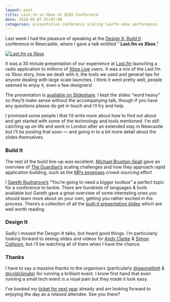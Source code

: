 ```yaml
---
layout: post
title: Last.fm vs Xbox at DIBI Conference
date: 2010-05-07 03:07:08
categories: presentation conference scaling lastfm xbox performance
---
```


Last week I had the pleasure of speaking at the [Design It, Build It](http://dibiconference.com) conference in Newcastle, where I gave a talk entitled “ **Last.fm vs Xbox**.”

[![Last.fm vs Xbox](http://farm5.static.flickr.com/4025/4581329945_80569310dd.jpg)](http://www.flickr.com/photos/davidsingleton/4581329945/ "Last.fm vs Xbox by David Singleton, on Flickr")

It was a 30 minute presentation of our experience at [Last.fm](http://last.fm/) launching a radio application to millions of [Xbox Live](http://live.xbox.com) users. It was a mix of the Last.fm vs Xbox story, how we dealt with it, the tools we used and general tips for anyone dealing with large scale launches. I think it went pretty well, people seemed to enjoy it, even a few designers!

The presentation is [available on Slideshare](http://slideshare.net/davidsingleton/lastfm-vs-xbox). I kept the slides “word heavy” so they’d make sense without the accompanying talk, though if you have any questions please do get in touch and i’ll try and help.

I promised some people I that I’d write more about how to find out about and get started with some of the technology and tools mentioned. I’m still catching up on life and work in London after an extended stay in Newcastle but i’ll be posting that soon — and going in to a bit more detail about the slides themselves.

### Build It

The rest of the build line-up was excellent. [Michael Brunton-Spall](http://www.brunton-spall.co.uk) gave an overview of [The Guardian’s](https://www.theguardian.com/uk) scaling challenges and how they approach rapid application building, such as the [MPs expenses](http://mps-expenses.guardian.co.uk/) crowd-sourcing effort

I [Gareth Rushgrove’s](http://morethanseven.net/) “You’re going to need a bigger toolbox” a perfect topic for a conference to tackle. There are hundreds of languages & tools available but Gareth gave a great overview of some interesting ones you should learn more about on your own, getting you rather excited in the process. There’s a collection of all the [built-it presentation slides](http://delicious.com/coldclimate/dibi) which are well worth reading.

### Design It

Sadly I missed the Design-It talks, but heard good things. I’m particularly looking forward to seeing slides and videos for [Andy Clarke](http://www.stuffandnonsense.co.uk/) & [Simon Collision](http://colly.com/), but i’ll be watching all of them when I have the chance.

### Thanks

I have to say a massive thanks to the organisers (particularly [@gavinelliott](http://twitter.com/gavinelliot) & [@coldclimate](http://twitter.com/coldclimate)) for running a brilliant event. I know first hand that even running a small tech event is a royal pain but they made it look easy.

I’ve booked my [ticket for next year](http://www.amiando.com/dibi2011.html) already and am looking forward to enjoying the day as a relaxed attendee. See you there?
